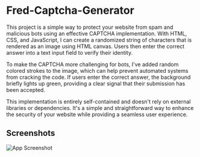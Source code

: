 
# Fred-Captcha-Generator

This project is a simple way to protect your website from spam and malicious bots using an effective CAPTCHA implementation. With HTML, CSS, and JavaScript, I can create a randomized string of characters that is rendered as an image using HTML canvas. Users then enter the correct answer into a text input field to verify their identity.

To make the CAPTCHA more challenging for bots, I've added random colored strokes to the image, which can help prevent automated systems from cracking the code. If users enter the correct answer, the background briefly lights up green, providing a clear signal that their submission has been accepted.

This implementation is entirely self-contained and doesn't rely on external libraries or dependencies. It's a simple and straightforward way to enhance the security of your website while providing a seamless user experience.
## Screenshots

![App Screenshot](https://raw.githubusercontent.com/TheOrangeDev/Fred-Captcha-Generator/master/-%20SCREENSHOTS%20-/captcha.gif)
